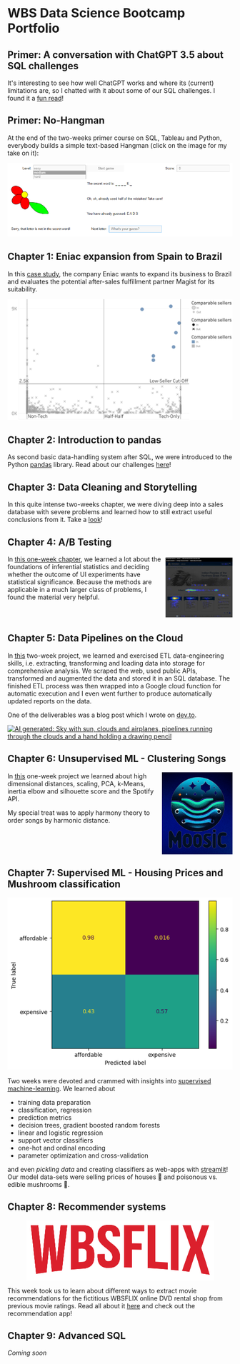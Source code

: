 # WBS Data Science Bootcamp Portfolio

## Primer: A conversation with ChatGPT 3.5 about SQL challenges

It's interesting to see how well ChatGPT works and where its (current) limitations are, so I chatted with it about some of our SQL challenges. I found it a [fun read](00_primer_chatgpt_on_sql/ChatGPT_SQLChallenges5.md)!

## Primer: No-Hangman

At the end of the two-weeks primer course on SQL, Tableau and Python, everybody builds a simple text-based Hangman (click on the image for my take on it):

[![No-Hangman Screenshot](00_primer_no_hangman/images/screenshot.png)](00_primer_no_hangman)

## Chapter 1: Eniac expansion from Spain to Brazil

In this [case study](01_eniac_magist_case_study), the company Eniac wants to expand
its business to Brazil and evaluates the potential after-sales fulfillment partner
Magist for its suitability.

[![scatter plot of all sellers with the x-axis saying what fraction of products was sold in tech categories and the y-axis depicting the average monthly sales](01_eniac_magist_case_study/images/Sellers_%20Monthly%20Sales%20and%20Tech%20Affinity.png)](01_eniac_magist_case_study)

## Chapter 2: Introduction to pandas

As second basic data-handling system after SQL, we were introduced to the Python
[pandas](https://pandas.pydata.org/) library.
Read about our challenges [here](02_pandas)!

## Chapter 3: Data Cleaning and Storytelling

In this quite intense two-weeks chapter, we were diving deep into a sales database with severe problems and learned how to still extract useful conclusions from it. Take a [look](03_eniac_data_cleaning)!

## Chapter 4: A/B Testing

<img src="04_ab_testing/images/heatmap_small.png" align="right"/>

In [this one-week chapter](04_ab_testing), we learned a lot about the foundations of inferential statistics and deciding whether the outcome of UI experiments have statistical significance. Because the methods are applicable in a much larger class of problems, I found the material very helpful.

<br style="clear:both"/>

## Chapter 5: Data Pipelines on the Cloud

In [this](05_cloud_pipelines) two-week project, we learned and exercised ETL data-engineering skills, i.e. extracting, transforming and loading data into storage for comprehensive analysis. We scraped the web, used public APIs, transformed and augmented the data and stored it in an SQL database. The finished ETL process was then wrapped into a Google cloud function for automatic execution and I even went further to produce automatically updated reports on the data.

One of the deliverables was a blog post which I wrote on [dev.to](https://dev.to/tvogel/from-scraping-in-the-cloud-to-streams-of-insights-oe9).

[![AI generated: Sky with sun, clouds and airplanes, pipelines running through the clouds and a hand holding a drawing pencil](05_cloud_pipelines/images/blog.avif)](05_cloud_pipelines)

## Chapter 6: Unsupervised ML - Clustering Songs

<img src="06_unsupervised_ml_clustering_songs/images/moosic.png" align="right"/>

In [this](06_unsupervised_ml_clustering_songs) one-week project we learned about high dimensional distances, scaling, PCA, k-Means, inertia elbow and silhouette score and the Spotify API.

My special treat was to apply harmony theory to order songs by harmonic distance.
<br style="clear:both"/>

## Chapter 7: Supervised ML - Housing Prices and Mushroom classification

![confusion matrix display](07_supervised_ml_house_prices/images/confusion-matrix.png)

Two weeks were devoted and crammed with insights into
[supervised machine-learning](07_supervised_ml_house_prices). We learned about

- training data preparation
- classification, regression
- prediction metrics
- decision trees, gradient boosted random forests
- linear and logistic regression
- support vector classifiers
- one-hot and ordinal encoding
- parameter optimization and cross-validation

and even _pickling data_ and creating classifiers as web-apps with [streamlit](https://streamlit.io/)! Our model data-sets were selling prices of houses :european_castle: and poisonous vs. edible mushrooms :mushroom:.


## Chapter 8: Recommender systems

<img style="display:block; margin-left:auto; margin-right:auto;" alt="WBSFLIX logo" src="08_recommender_system/images/WBSFLIX_LOGO_GROUP_1.png"/>

This week took us to learn about different ways to extract movie recommendations for the fictitious WBSFLIX online DVD rental shop from previous movie ratings. Read all about it [here](08_recommender_system) and check out the recommendation app!

## Chapter 9: Advanced SQL

_Coming soon_
